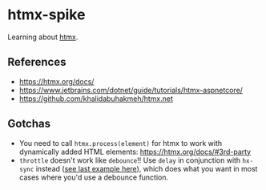 # htmx-spike

Learning about [htmx](https://htmx.org/docs/).

## References

* https://htmx.org/docs/
* https://www.jetbrains.com/dotnet/guide/tutorials/htmx-aspnetcore/
* https://github.com/khalidabuhakmeh/htmx.net

## Gotchas

* You need to call `htmx.process(element)` for htmx to work with dynamically added HTML elements: https://htmx.org/docs/#3rd-party
* `throttle` doesn't work like `debounce`!! Use `delay` in conjunction with `hx-sync` instead ([see last example here](https://htmx.org/attributes/hx-sync/)), which does what you want in most cases where you'd use a debounce function.
